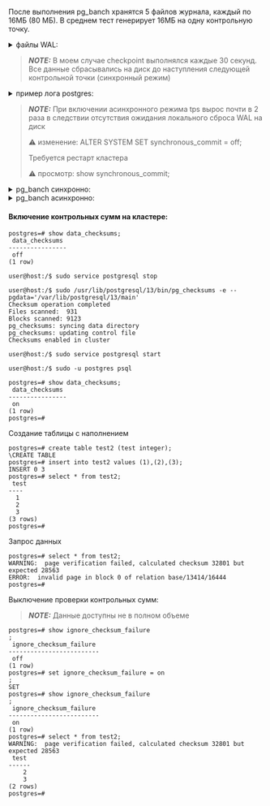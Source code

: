 После выполнения pg_banch хранятся 5 файлов журнала, каждый по 16МБ (80 МБ).
В среднем тест генерирует 16МБ на одну контрольную точку.

<details>
<summary>файлы WAL:</summary>

```console
postgres=# select * from pg_ls_waldir();
           name           |   size   |      modification      
--------------------------+----------+------------------------
 000000010000000000000086 | 16777216 | 2021-11-14 20:42:33+00
 000000010000000000000084 | 16777216 | 2021-11-14 20:41:34+00
 000000010000000000000082 | 16777216 | 2021-11-14 20:43:20+00
 000000010000000000000083 | 16777216 | 2021-11-14 20:42:00+00
 000000010000000000000085 | 16777216 | 2021-11-14 20:42:08+00
(5 rows)
```
</details>

> **_NOTE:_** В моем случае checkpoint выполнялся каждые 30 секунд. Все данные сбрасывались на диск до наступления следующей контрольной точки (синхронный режим)

<details>
<summary>пример лога postgres:</summary>

```console
2021-11-14 20:33:17.102 UTC [22067] LOG:  checkpoint complete: wrote 1970 buffers (12.0%); 0 WAL file(s) added, 0 removed, 1 recycled; write=14.489 s, sync=0.019 s, total=14.532 s; sync files=16, longest=0.006 s, average=0.002 s; distance=24231 kB, estimate=24231 kB
2021-11-14 20:33:32.115 UTC [22067] LOG:  checkpoint starting: time
2021-11-14 20:33:47.029 UTC [22067] LOG:  checkpoint complete: wrote 2188 buffers (13.4%); 0 WAL file(s) added, 0 removed, 3 recycled; write=14.865 s, sync=0.010 s, total=14.915 s; sync files=14, longest=0.005 s, average=0.001 s; distance=38568 kB, estimate=38568 kB
2021-11-14 20:34:02.043 UTC [22067] LOG:  checkpoint starting: time
2021-11-14 20:34:17.050 UTC [22067] LOG:  checkpoint complete: wrote 2155 buffers (13.2%); 0 WAL file(s) added, 0 removed, 2 recycled; write=14.971 s, sync=0.008 s, total=15.007 s; sync files=6, longest=0.005 s, average=0.002 s; distance=38715 kB, estimate=38715 kB
2021-11-14 20:34:32.063 UTC [22067] LOG:  checkpoint starting: time
2021-11-14 20:34:47.057 UTC [22067] LOG:  checkpoint complete: wrote 2499 buffers (15.3%); 0 WAL file(s) added, 0 removed, 2 recycled; write=14.956 s, sync=0.010 s, total=14.994 s; sync files=14, longest=0.006 s, average=0.001 s; distance=39084 kB, estimate=39084 kB
2021-11-14 20:35:02.161 UTC [22067] LOG:  checkpoint starting: time
2021-11-14 20:35:17.161 UTC [22067] LOG:  checkpoint complete: wrote 2078 buffers (12.7%); 0 WAL file(s) added, 0 removed, 2 recycled; write=14.838 s, sync=0.010 s, total=15.001 s; sync files=8, longest=0.005 s, average=0.002 s; distance=33309 kB, estimate=38506 kB
2021-11-14 20:35:32.175 UTC [22067] LOG:  checkpoint starting: time
2021-11-14 20:35:47.167 UTC [22067] LOG:  checkpoint complete: wrote 2338 buffers (14.3%); 0 WAL file(s) added, 0 removed, 2 recycled; write=14.827 s, sync=0.011 s, total=14.993 s; sync files=14, longest=0.005 s, average=0.001 s; distance=25859 kB, estimate=37241 kB
2021-11-14 20:36:02.179 UTC [22067] LOG:  checkpoint starting: time
2021-11-14 20:36:17.033 UTC [22067] LOG:  checkpoint complete: wrote 1976 buffers (12.1%); 0 WAL file(s) added, 0 removed, 1 recycled; write=14.824 s, sync=0.009 s, total=14.855 s; sync files=9, longest=0.004 s, average=0.001 s; distance=26072 kB, estimate=36124 kB
2021-11-14 20:36:32.161 UTC [22067] LOG:  checkpoint starting: time
2021-11-14 20:36:47.034 UTC [22067] LOG:  checkpoint complete: wrote 2136 buffers (13.0%); 0 WAL file(s) added, 0 removed, 2 recycled; write=14.838 s, sync=0.007 s, total=14.873 s; sync files=15, longest=0.004 s, average=0.001 s; distance=26174 kB, estimate=35129 kB
2021-11-14 20:37:02.161 UTC [22067] LOG:  checkpoint starting: time
2021-11-14 20:37:17.036 UTC [22067] LOG:  checkpoint complete: wrote 1972 buffers (12.0%); 0 WAL file(s) added, 0 removed, 2 recycled; write=14.838 s, sync=0.008 s, total=14.875 s; sync files=8, longest=0.004 s, average=0.001 s; distance=26073 kB, estimate=34224 kB
2021-11-14 20:37:32.161 UTC [22067] LOG:  checkpoint starting: time
2021-11-14 20:37:47.032 UTC [22067] LOG:  checkpoint complete: wrote 2125 buffers (13.0%); 0 WAL file(s) added, 0 removed, 1 recycled; write=14.832 s, sync=0.008 s, total=14.871 s; sync files=13, longest=0.005 s, average=0.001 s; distance=26023 kB, estimate=33404 kB
2021-11-14 20:38:02.161 UTC [22067] LOG:  checkpoint starting: time
2021-11-14 20:38:17.033 UTC [22067] LOG:  checkpoint complete: wrote 1967 buffers (12.0%); 0 WAL file(s) added, 0 removed, 2 recycled; write=14.837 s, sync=0.008 s, total=14.872 s; sync files=8, longest=0.004 s, average=0.001 s; distance=25844 kB, estimate=32648 kB
2021-11-14 20:38:32.161 UTC [22067] LOG:  checkpoint starting: time
2021-11-14 20:38:47.035 UTC [22067] LOG:  checkpoint complete: wrote 2484 buffers (15.2%); 0 WAL file(s) added, 0 removed, 1 recycled; write=14.839 s, sync=0.010 s, total=14.875 s; sync files=14, longest=0.005 s, average=0.001 s; distance=26141 kB, estimate=31997 kB
2021-11-14 20:39:02.161 UTC [22067] LOG:  checkpoint starting: time
2021-11-14 20:39:17.035 UTC [22067] LOG:  checkpoint complete: wrote 1974 buffers (12.0%); 0 WAL file(s) added, 0 removed, 2 recycled; write=14.843 s, sync=0.008 s, total=14.875 s; sync files=9, longest=0.004 s, average=0.001 s; distance=25826 kB, estimate=31380 kB
2021-11-14 20:39:32.161 UTC [22067] LOG:  checkpoint starting: time
2021-11-14 20:39:47.032 UTC [22067] LOG:  checkpoint complete: wrote 2150 buffers (13.1%); 0 WAL file(s) added, 0 removed, 2 recycled; write=14.838 s, sync=0.007 s, total=14.871 s; sync files=12, longest=0.004 s, average=0.001 s; distance=26255 kB, estimate=30867 kB
2021-11-14 20:40:02.164 UTC [22067] LOG:  checkpoint starting: time
2021-11-14 20:40:17.036 UTC [22067] LOG:  checkpoint complete: wrote 1983 buffers (12.1%); 0 WAL file(s) added, 0 removed, 1 recycled; write=14.837 s, sync=0.009 s, total=14.872 s; sync files=8, longest=0.005 s, average=0.002 s; distance=25935 kB, estimate=30374 kB
2021-11-14 20:40:32.179 UTC [22067] LOG:  checkpoint starting: time
2021-11-14 20:40:47.034 UTC [22067] LOG:  checkpoint complete: wrote 2490 buffers (15.2%); 0 WAL file(s) added, 0 removed, 2 recycled; write=14.824 s, sync=0.008 s, total=14.855 s; sync files=14, longest=0.004 s, average=0.001 s; distance=26245 kB, estimate=29961 kB
2021-11-14 20:41:02.161 UTC [22067] LOG:  checkpoint starting: time
2021-11-14 20:41:17.031 UTC [22067] LOG:  checkpoint complete: wrote 1977 buffers (12.1%); 0 WAL file(s) added, 0 removed, 1 recycled; write=14.841 s, sync=0.009 s, total=14.871 s; sync files=8, longest=0.004 s, average=0.002 s; distance=25762 kB, estimate=29541 kB
```
</details>

> **_NOTE:_** При включении асинхронного режима tps вырос почти в 2 раза в следствии отсутствия ожидания локального сброса WAL на диск
> 
> :warning: изменение: ALTER SYSTEM SET synchronous_commit = off; 
> 
> Требуется рестарт кластера
> 
> :warning: просмотр: show synchronous_commit;

<details>
<summary>pg_banch синхронно:</summary>

```console
starting vacuum...end.
progress: 10.0 s, 710.2 tps, lat 11.197 ms stddev 8.366
progress: 20.0 s, 716.8 tps, lat 11.158 ms stddev 7.935
progress: 30.0 s, 708.9 tps, lat 11.276 ms stddev 8.193
progress: 40.0 s, 720.8 tps, lat 11.111 ms stddev 7.751
progress: 50.0 s, 734.6 tps, lat 10.887 ms stddev 7.375
progress: 60.0 s, 702.2 tps, lat 11.393 ms stddev 7.648
progress: 70.0 s, 729.7 tps, lat 10.956 ms stddev 7.262
progress: 80.0 s, 702.9 tps, lat 11.382 ms stddev 7.663
progress: 90.0 s, 691.7 tps, lat 11.569 ms stddev 7.672
progress: 100.0 s, 716.5 tps, lat 11.164 ms stddev 7.183
progress: 110.0 s, 701.0 tps, lat 11.406 ms stddev 7.199
progress: 120.0 s, 686.0 tps, lat 11.659 ms stddev 7.389
progress: 130.0 s, 711.6 tps, lat 11.247 ms stddev 7.013
progress: 140.0 s, 717.6 tps, lat 11.147 ms stddev 6.866
progress: 150.0 s, 671.5 tps, lat 11.909 ms stddev 7.546
progress: 160.0 s, 708.4 tps, lat 11.295 ms stddev 6.680
progress: 170.0 s, 710.5 tps, lat 11.259 ms stddev 6.883
progress: 180.0 s, 695.8 tps, lat 11.495 ms stddev 7.030
progress: 190.0 s, 695.3 tps, lat 11.504 ms stddev 6.305
progress: 200.0 s, 713.4 tps, lat 11.215 ms stddev 7.896
progress: 210.0 s, 697.9 tps, lat 11.461 ms stddev 8.303
progress: 220.0 s, 709.0 tps, lat 11.282 ms stddev 8.147
progress: 230.0 s, 717.4 tps, lat 11.149 ms stddev 8.139
progress: 240.0 s, 706.3 tps, lat 11.325 ms stddev 8.322
progress: 250.0 s, 714.8 tps, lat 11.189 ms stddev 8.227
progress: 260.0 s, 718.7 tps, lat 11.132 ms stddev 8.277
progress: 270.0 s, 701.2 tps, lat 11.406 ms stddev 8.666
progress: 280.0 s, 687.5 tps, lat 11.628 ms stddev 8.898
progress: 290.0 s, 648.8 tps, lat 12.334 ms stddev 9.409
progress: 300.0 s, 654.3 tps, lat 12.227 ms stddev 9.069
progress: 310.0 s, 720.7 tps, lat 11.101 ms stddev 8.070
progress: 320.0 s, 726.9 tps, lat 11.002 ms stddev 8.125
progress: 330.0 s, 708.4 tps, lat 11.295 ms stddev 8.288
progress: 340.0 s, 718.7 tps, lat 11.130 ms stddev 7.887
progress: 350.0 s, 716.8 tps, lat 11.159 ms stddev 7.560
progress: 360.0 s, 711.2 tps, lat 11.248 ms stddev 7.690
progress: 370.0 s, 721.1 tps, lat 11.090 ms stddev 7.666
progress: 380.0 s, 732.8 tps, lat 10.918 ms stddev 7.209
progress: 390.0 s, 719.1 tps, lat 11.126 ms stddev 7.610
progress: 400.0 s, 727.4 tps, lat 10.992 ms stddev 7.306
progress: 410.0 s, 728.9 tps, lat 10.977 ms stddev 7.303
progress: 420.0 s, 710.3 tps, lat 11.263 ms stddev 7.242
progress: 430.0 s, 708.6 tps, lat 11.247 ms stddev 8.035
progress: 440.0 s, 480.7 tps, lat 16.636 ms stddev 23.234
progress: 450.0 s, 465.3 tps, lat 17.207 ms stddev 24.080
progress: 460.0 s, 470.3 tps, lat 16.996 ms stddev 23.815
progress: 470.0 s, 488.4 tps, lat 16.367 ms stddev 23.170
progress: 480.0 s, 462.1 tps, lat 17.307 ms stddev 24.562
progress: 490.0 s, 456.5 tps, lat 17.549 ms stddev 25.135
progress: 500.0 s, 469.3 tps, lat 17.024 ms stddev 24.764
progress: 510.0 s, 457.9 tps, lat 17.469 ms stddev 25.155
progress: 520.0 s, 456.9 tps, lat 17.513 ms stddev 25.037
progress: 530.0 s, 459.6 tps, lat 17.376 ms stddev 25.287
progress: 540.0 s, 454.3 tps, lat 17.632 ms stddev 24.947
progress: 550.0 s, 467.6 tps, lat 17.109 ms stddev 25.115
progress: 560.0 s, 459.6 tps, lat 17.394 ms stddev 24.539
progress: 570.0 s, 454.6 tps, lat 17.602 ms stddev 25.844
progress: 580.0 s, 467.8 tps, lat 17.107 ms stddev 25.036
progress: 590.0 s, 460.0 tps, lat 17.408 ms stddev 24.671
progress: 600.0 s, 444.7 tps, lat 17.964 ms stddev 24.709
transaction type: <builtin: TPC-B (sort of)>
scaling factor: 1
query mode: simple
number of clients: 8
number of threads: 1
duration: 600 s
number of transactions actually processed: 383286
latency average = 12.521 ms
latency stddev = 13.372 ms
tps = 638.783381 (including connections establishing)
tps = 638.789998 (excluding connections establishing)
```
</details>

<details>
<summary>pg_banch асинхронно:</summary>

```console
starting vacuum...end.
progress: 10.0 s, 1745.2 tps, lat 4.571 ms stddev 1.417
progress: 20.0 s, 1770.4 tps, lat 4.518 ms stddev 1.402
progress: 30.0 s, 1771.1 tps, lat 4.516 ms stddev 1.374
progress: 40.0 s, 1785.0 tps, lat 4.481 ms stddev 1.359
progress: 50.0 s, 1734.8 tps, lat 4.611 ms stddev 1.493
progress: 60.0 s, 1756.5 tps, lat 4.554 ms stddev 1.451
progress: 70.0 s, 1764.0 tps, lat 4.534 ms stddev 1.369
progress: 80.0 s, 1732.4 tps, lat 4.617 ms stddev 1.454
progress: 90.0 s, 1760.8 tps, lat 4.542 ms stddev 1.453
progress: 100.0 s, 1763.5 tps, lat 4.536 ms stddev 1.427
progress: 110.0 s, 1729.0 tps, lat 4.626 ms stddev 1.529
progress: 120.0 s, 1762.0 tps, lat 4.540 ms stddev 1.404
progress: 130.0 s, 894.9 tps, lat 8.939 ms stddev 23.860
progress: 140.0 s, 877.5 tps, lat 9.115 ms stddev 24.237
progress: 150.0 s, 886.3 tps, lat 9.026 ms stddev 24.079
progress: 160.0 s, 880.8 tps, lat 9.081 ms stddev 24.059
progress: 170.0 s, 873.8 tps, lat 9.156 ms stddev 24.172
progress: 180.0 s, 886.0 tps, lat 9.000 ms stddev 24.133
progress: 190.0 s, 855.4 tps, lat 9.351 ms stddev 24.428
progress: 200.0 s, 859.1 tps, lat 9.311 ms stddev 24.400
progress: 210.0 s, 893.1 tps, lat 8.957 ms stddev 23.917
progress: 220.0 s, 879.1 tps, lat 9.099 ms stddev 24.094
progress: 230.0 s, 860.3 tps, lat 9.298 ms stddev 24.326
progress: 240.0 s, 870.8 tps, lat 9.186 ms stddev 24.272
progress: 250.0 s, 892.4 tps, lat 8.962 ms stddev 24.001
progress: 260.0 s, 866.2 tps, lat 9.236 ms stddev 24.630
progress: 270.0 s, 877.4 tps, lat 9.116 ms stddev 24.310
progress: 280.0 s, 873.8 tps, lat 9.154 ms stddev 24.232
progress: 290.0 s, 857.2 tps, lat 9.332 ms stddev 24.532
progress: 300.0 s, 881.0 tps, lat 9.080 ms stddev 24.030
progress: 310.0 s, 868.2 tps, lat 9.214 ms stddev 24.213
progress: 320.0 s, 862.0 tps, lat 9.280 ms stddev 24.555
progress: 330.0 s, 897.0 tps, lat 8.918 ms stddev 24.112
progress: 340.0 s, 885.4 tps, lat 9.034 ms stddev 24.119
progress: 350.0 s, 872.3 tps, lat 9.156 ms stddev 24.208
progress: 360.0 s, 860.7 tps, lat 9.293 ms stddev 24.775
progress: 370.0 s, 898.5 tps, lat 8.903 ms stddev 23.915
progress: 380.0 s, 884.5 tps, lat 9.044 ms stddev 24.008
progress: 390.0 s, 882.2 tps, lat 9.067 ms stddev 24.062
progress: 400.0 s, 877.7 tps, lat 9.113 ms stddev 24.155
progress: 410.0 s, 870.9 tps, lat 9.185 ms stddev 24.430
progress: 420.0 s, 876.5 tps, lat 9.126 ms stddev 24.489
progress: 430.0 s, 873.9 tps, lat 9.154 ms stddev 24.155
progress: 440.0 s, 872.8 tps, lat 9.151 ms stddev 24.120
progress: 450.0 s, 888.0 tps, lat 9.009 ms stddev 24.148
progress: 460.0 s, 883.2 tps, lat 9.056 ms stddev 24.009
progress: 470.0 s, 889.8 tps, lat 8.990 ms stddev 24.313
progress: 480.0 s, 896.2 tps, lat 8.925 ms stddev 23.951
progress: 490.0 s, 895.7 tps, lat 8.930 ms stddev 24.043
progress: 500.0 s, 890.2 tps, lat 8.987 ms stddev 24.009
progress: 510.0 s, 891.0 tps, lat 8.978 ms stddev 23.964
progress: 520.0 s, 892.7 tps, lat 8.961 ms stddev 24.000
progress: 530.0 s, 869.9 tps, lat 9.195 ms stddev 24.420
progress: 540.0 s, 916.1 tps, lat 8.732 ms stddev 23.792
progress: 550.0 s, 903.8 tps, lat 8.851 ms stddev 23.774
progress: 560.0 s, 877.2 tps, lat 9.118 ms stddev 24.217
progress: 570.0 s, 894.8 tps, lat 8.940 ms stddev 23.908
progress: 580.0 s, 889.0 tps, lat 8.985 ms stddev 23.956
progress: 590.0 s, 868.5 tps, lat 9.210 ms stddev 24.319
progress: 600.0 s, 893.4 tps, lat 8.939 ms stddev 23.933
transaction type: <builtin: TPC-B (sort of)>
scaling factor: 1
query mode: simple
number of clients: 8
number of threads: 1
duration: 600 s
number of transactions actually processed: 633627
latency average = 7.573 ms
latency stddev = 19.870 ms
tps = 1056.005230 (including connections establishing)
```
</details>




#### Включение контрольных сумм на кластере:

    postgres=# show data_checksums;
     data_checksums 
    ----------------
     off
    (1 row)
    
    user@host:/$ sudo service postgresql stop
    
    user@host:/$ sudo /usr/lib/postgresql/13/bin/pg_checksums -e --pgdata='/var/lib/postgresql/13/main'
    Checksum operation completed
    Files scanned:  931
    Blocks scanned: 9123
    pg_checksums: syncing data directory
    pg_checksums: updating control file
    Checksums enabled in cluster
    
    user@host:/$ sudo service postgresql start
    
    user@host:/$ sudo -u postgres psql
    
    postgres=# show data_checksums;
     data_checksums 
    ----------------
     on
    (1 row)
    postgres=# 



Создание таблицы с наполнением

    postgres=# create table test2 (test integer);
    \CREATE TABLE
    postgres=# insert into test2 values (1),(2),(3);
    INSERT 0 3
    postgres=# select * from test2;
     test 
    ----
      1
      2
      3
    (3 rows)
    postgres=# 

Запрос данных

    postgres=# select * from test2;
    WARNING:  page verification failed, calculated checksum 32801 but expected 28563
    ERROR:  invalid page in block 0 of relation base/13414/16444
    postgres=# 

Выключение проверки контрольных сумм:
> **_NOTE:_** Данные доступны не в полном объеме 
  
    postgres=# show ignore_checksum_failure
    ;
     ignore_checksum_failure 
    -------------------------
     off
    (1 row)
    postgres=# set ignore_checksum_failure = on
    ;
    SET
    postgres=# show ignore_checksum_failure
    ;
     ignore_checksum_failure 
    -------------------------
     on
    (1 row)
    postgres=# select * from test2;
    WARNING:  page verification failed, calculated checksum 32801 but expected 28563
     test 
    ------
        2
        3
    (2 rows)
    postgres=# 
